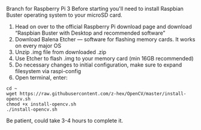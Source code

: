 Branch for Raspberry Pi 3
Before starting you'll need to install Raspbian Buster operating system to your microSD card.

1. Head on over to the official Raspberry Pi download page and download  “Raspbian Buster with Desktop and recommended software”
2. Download Balena Etcher — software for flashing memory cards. It works on every major OS
3. Unzip .img file from downloaded .zip
4. Use Etcher to flash .img to your memory card (min 16GB recommended)
5. Do necessary changes to initial configuration, make sure to expand filesystem via raspi-config
6. Open terminal, enter:
```
cd ~
wget https://raw.githubusercontent.com/z-hex/OpenCV/master/install-opencv.sh
chmod +x install-opencv.sh
./install-opencv.sh

```
Be patient, could take 3-4 hours to complete it.
